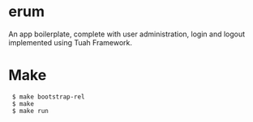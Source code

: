# erum

An app boilerplate, complete with user administration, login and logout implemented using Tuah Framework.

# Make
```
 $ make bootstrap-rel
 $ make
 $ make run
```

